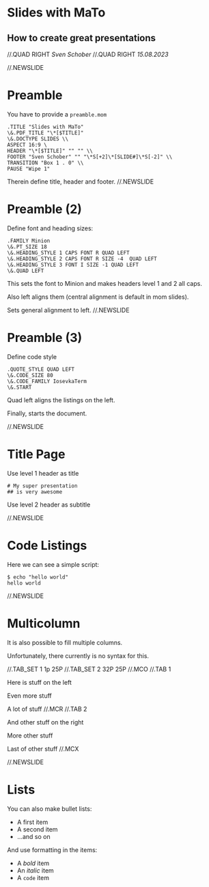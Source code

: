 # Slides with MaTo
## How to create great presentations







//.QUAD RIGHT
_Sven Schober_
//.QUAD RIGHT
_15.08.2023_

//.NEWSLIDE

# Preamble

You have to provide a `preamble.mom`
```
.TITLE "Slides with MaTo"
\&.PDF_TITLE "\*[$TITLE]"
\&.DOCTYPE SLIDES \\ 
ASPECT 16:9 \ 
HEADER "\*[$TITLE]" "" "" \\ 
FOOTER "Sven Schober" "" "\*S[+2]\*[SLIDE#]\*S[-2]" \\ 
TRANSITION "Box 1 . 0" \\ 
PAUSE "Wipe 1"
```

Therein define title, header and footer.
//.NEWSLIDE
# Preamble (2)

Define font and heading sizes:
```
.FAMILY Minion
\&.PT_SIZE 18
\&.HEADING_STYLE 1 CAPS FONT R QUAD LEFT
\&.HEADING_STYLE 2 CAPS FONT R SIZE -4  QUAD LEFT
\&.HEADING_STYLE 3 FONT I SIZE -1 QUAD LEFT
\&.QUAD LEFT
```

This sets the font to Minion and makes headers level 1 and 2 all caps.

Also left aligns them (central alignment is default in mom slides).

Sets general alignment to left.
//.NEWSLIDE
# Preamble (3)

Define code style 
```
.QUOTE_STYLE QUAD LEFT
\&.CODE_SIZE 80
\&.CODE_FAMILY IosevkaTerm
\&.START

```

Quad left aligns the listings on the left.

Finally, starts the document.

//.NEWSLIDE
# Title Page

Use level 1 header as title
```
# My super presentation
## is very awesome

```

Use level 2 header as subtitle

//.NEWSLIDE

# Code Listings

Here we can see a simple script:

```
$ echo "hello world"
hello world
```

//.NEWSLIDE

# Multicolumn

It is also possible to fill multiple columns.

Unfortunately, there currently is no syntax for this.

//.TAB_SET 1 1p 25P
//.TAB_SET 2 32P 25P
//.MCO
//.TAB 1

Here is stuff on the left

Even more stuff

A lot of stuff
//.MCR
//.TAB 2

And other stuff on the right

More other stuff

Last of other stuff
//.MCX

//.NEWSLIDE
# Lists

You can also make bullet lists:

* A first item
* A second item
* ...and so on

And use formatting in the items:

* A *bold* item
* An _italic_ item
* A `code` item

